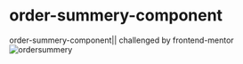# order-summery-component
order-summery-component|| challenged by frontend-mentor
![ordersummery](https://user-images.githubusercontent.com/9740921/180301876-e00ed37c-c581-47e8-9a21-94968b3d80af.PNG)
